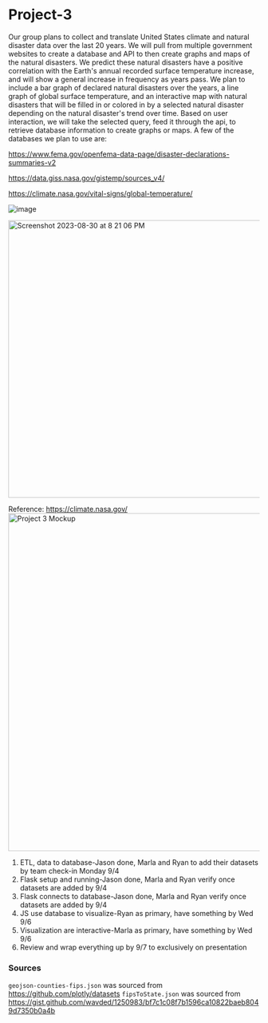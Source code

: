 # Project-3
Our group plans to collect and translate United States climate and natural disaster data over the last 20 years. We will pull from multiple government websites to create a database and API to then create graphs and maps of the natural disasters. We predict these natural disasters have a positive correlation with the Earth's annual recorded surface temperature increase, and will show a general increase in frequency as years pass. We plan to include a bar graph of declared natural disasters over the years, a line graph of global surface temperature, and an interactive map with natural disasters that will be filled in or colored in by a selected natural disaster depending on the natural disaster's trend over time. Based on user interaction, we will take the selected query, feed it through the api, to retrieve database information to create graphs or maps. A few of the databases we plan to use are:

https://www.fema.gov/openfema-data-page/disaster-declarations-summaries-v2


https://data.giss.nasa.gov/gistemp/sources_v4/


https://climate.nasa.gov/vital-signs/global-temperature/


 ![image](https://github.com/marlablanco/Project-3/assets/131930449/e56857b2-02ae-45da-a46b-70ae7d7a1a8a)

<img width="556" alt="Screenshot 2023-08-30 at 8 21 06 PM" src="https://github.com/marlablanco/Project-3/assets/131930449/9411a5ba-2537-4681-8707-e5fd4a19f34b">


Reference: https://climate.nasa.gov/
<img width="677" alt="Project 3 Mockup" src="https://github.com/marlablanco/Project-3/assets/132520770/e371df8e-30d2-4c21-a5fe-c2dc0fa3633a">


1. ETL, data to database-Jason done, Marla and Ryan to add their datasets by team check-in Monday 9/4
2. Flask setup and running-Jason done, Marla and Ryan verify once datasets are added by 9/4
3. Flask connects to database-Jason done, Marla and Ryan verify once datasets are added by 9/4
4. JS use database to visualize-Ryan as primary, have something by Wed 9/6
5. Visualization are interactive-Marla as primary, have something by Wed 9/6
6. Review and wrap everything up by 9/7 to exclusively on presentation

### Sources

`geojson-counties-fips.json` was sourced from https://github.com/plotly/datasets
`fipsToState.json` was sourced from https://gist.github.com/wavded/1250983/bf7c1c08f7b1596ca10822baeb8049d7350b0a4b
